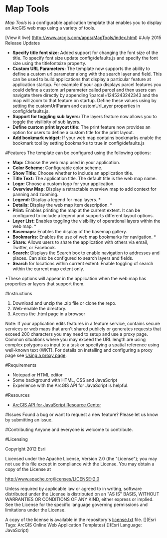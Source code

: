 
Map Tools
=====================
*Map Tools* is a configurable application template that enables you to display an ArcGIS web map using a variety of tools. 


[View it live] (http://www.arcgis.com/apps/MapTools/index.html)
#July 2015 Release Updates
- **Specify title font size:** Added support for changing the font size of the title. To specify font size update config/defaults.js and specify the font size using the titlefontsize property. 
-  **Custom URL Parameters:** The template now supports the ability to define a custom url parameter along with the search layer and field. This can be used to build applications that display a particular feature at application startup. For example if your app displays parcel features you could define a custom url parameter called parcel and then users can navigate there directly by appending ?parcel=1245243242343 and the map will zoom to that feature on startup. Define these values using by setting the customUrlParam and customUrlLayer properties in config/defaults.js. 
-  **Support for toggling sub layers:** The layers feature now allows you to toggle the visilibity of sub layers. 
-  **Define custom print layout title:** The print feature now provides an option for users to define a custom title for the print layout. 
-  **Add bookmark widget:** If your web map contains bookmarks enable the bookmark tool by setting bookmarks to true in config/defaults.js


#Features
The template can be configured using the following options:

- **Map:** Choose the web map used in your application.
- **Color Scheme:** Configurable color scheme.
- **Show Title:** Choose whether to include an application title. 
- **Title Text:** The application title. The default title is the web map name.
- **Logo:** Choose a custom logo for your application.
- **Overview Map:** Display a retractable overview map to add context for panning and zooming.
- **Legend:** Display a legend for map layers. *
- **Details:** Display the web map item description. *
- **Print:** Enables printing the map at the current extent. It can be configured to include a legend and supports different layout options.
- **Layer List:** Enables toggling the visibility of operational layers within the web map. *
- **Basemaps:** Enables the display of the basemap gallery. 
- **Bookmarks:** Enables the use of web map bookmarks for navigation. *
- **Share:** Allows users to share the application with others via email, Twitter, or Facebook.
- **Search:** Displays the Search box to enable navigation to addresses and places. Can also be configured to search layers and fields. 
- **Search** for locations within current extent: Enable toggling of search within the current map extent only.

*These options will appear in the application when the web map has properties or layers that support them.



#Instructions

1. Download and unzip the .zip file or clone the repo.
2. Web-enable the directory. 
3. Access the .html page in a browser

Note: If your application edits features in a feature service, contains secure services or web maps that aren't shared publicly or generates requests that exceed 200 characters you may need to setup and use a proxy page. Common situations where you may exceed the URL length are using complex polygons as input to a task or specifying a spatial reference using well-known text (WKT). For details on installing and configuring a proxy page see [Using a proxy page](https://developers.arcgis.com/javascript/jshelp/ags_proxy.html).


#Requirements

- Notepad or HTML editor
- Some background with HTML, CSS and JavaScript
- Experience with the ArcGIS API for JavaScript is helpful. 

#Resources

- [ArcGIS API for JavaScript Resource Center](http://help.arcgis.com/en/webapi/javascript/arcgis/index.html)

#Issues
Found a bug or want to request a new feature? Please let us know by submitting an issue. 

#Contributing
Anyone and everyone is welcome to contribute. 

#Licensing 

Copyright 2012 Esri

Licensed under the Apache License, Version 2.0 (the "License"); you may not use this file except in compliance with the License. You may obtain a copy of the License at

http://www.apache.org/licenses/LICENSE-2.0

Unless required by applicable law or agreed to in writing, software distributed under the License is distributed on an "AS IS" BASIS, WITHOUT WARRANTIES OR CONDITIONS OF ANY KIND, either express or implied. See the License for the specific language governing permissions and limitations under the License.

A copy of the license is available in the repository's [license.txt](license.txt?raw=true) file.
[](Esri Tags: ArcGIS Online Web Application Templates) 
[](Esri Language: JavaScript)
